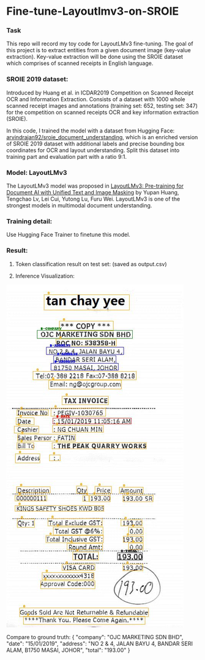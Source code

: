 # Fine-tune-Layoutlmv3-on-SROIE

### Task
This repo will record my toy code for LayoutLMv3 fine-tuning. The goal of this project is to extract entities from a given document image (key-value extraction). Key-value extraction will be done using the SROIE dataset which comprises of scanned receipts in English language.

### SROIE 2019 dataset: 
Introduced by Huang et al. in ICDAR2019 Competition on Scanned Receipt OCR and Information Extraction. Consists of a dataset with 1000 whole scanned receipt images and annotations (training set: 652, testing set: 347) for the competition on scanned receipts OCR and key information extraction (SROIE). 

In this code, I trained the model with a dataset from Hugging Face: [arvindrajan92/sroie_document_understanding](https://huggingface.co/datasets/arvindrajan92/sroie_document_understanding), which is an enriched version of SROIE 2019 dataset with additional labels and precise bounding box coordinates for OCR and layout understanding. Split this dataset into training part and evaluation part with a ratio 9:1. 

### Model: LayoutLMv3

The LayoutLMv3 model was proposed in [LayoutLMv3: Pre-training for Document AI with Unified Text and Image Masking](https://arxiv.org/abs/2204.08387) by Yupan Huang, Tengchao Lv, Lei Cui, Yutong Lu, Furu Wei. LayoutLMv3 is one of the strongest models in multimodal document understanding.

### Training detail:

Use Hugging Face Trainer to finetune this model.

### Result:

1. Token classification result on test set: (saved as output.csv)

2. Inference Visualization:

![image](https://github.com/fjljlzy/Fine-tune-Layoutlmv3-on-SROIE/blob/master/sroie_inference_data/X00016469670.jpg)

Compare to ground truth:
{
    "company": "OJC MARKETING SDN BHD",
    "date": "15/01/2019",
    "address": "NO 2 & 4, JALAN BAYU 4, BANDAR SERI ALAM, B1750 MASAI, JOHOR",
    "total": "193.00"
}


